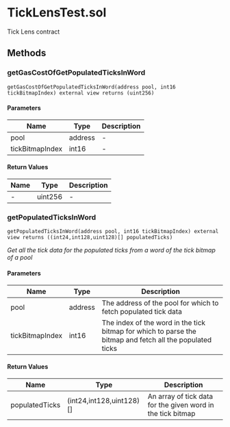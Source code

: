
# TickLensTest.sol

    
Tick Lens contract

    
## Methods
### getGasCostOfGetPopulatedTicksInWord
```solidity
getGasCostOfGetPopulatedTicksInWord(address pool, int16 tickBitmapIndex) external view returns (uint256)
```

            

            
#### Parameters

| Name | Type | Description |
|---|---|---|
| pool | address | - |
| tickBitmapIndex | int16 | - |

#### Return Values

| Name | Type | Description |
|---|---|---|
| - | uint256 | - |

### getPopulatedTicksInWord
```solidity
getPopulatedTicksInWord(address pool, int16 tickBitmapIndex) external view returns ((int24,int128,uint128)[] populatedTicks)
```

            

            
*Get all the tick data for the populated ticks from a word of the tick bitmap of a pool*
#### Parameters

| Name | Type | Description |
|---|---|---|
| pool | address | The address of the pool for which to fetch populated tick data |
| tickBitmapIndex | int16 | The index of the word in the tick bitmap for which to parse the bitmap and fetch all the populated ticks |

#### Return Values

| Name | Type | Description |
|---|---|---|
| populatedTicks | (int24,int128,uint128)[] | An array of tick data for the given word in the tick bitmap |


